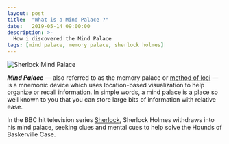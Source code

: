```yaml
---
layout: post
title:  "What is a Mind Palace ?"
date:   2019-05-14 09:00:00
description: >-
  How i discovered the Mind Palace
tags: [mind palace, memory palace, sherlock holmes]
---
```

![Sherlock Mind Palace](../../../images/sherlock_mind_palace.jpg)

***Mind Palace*** — also referred to as the memory palace
or [method of loci](https://en.wikipedia.org/wiki/Method_of_loci) — is a mnemonic device which uses location-based visualization to help organize or recall information. In simple words, a mind palace is a place so well known to you that you can store large bits of information with relative ease.

In the BBC hit television series [Sherlock](https://www.imdb.com/title/tt1475582/), Sherlock Holmes withdraws into his mind palace, seeking clues and mental cues to help solve the Hounds of Baskerville Case.